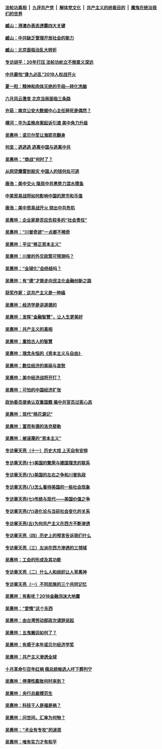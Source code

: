 ####  [法轮功真相](../../../../basic/blob/master/README.md?t=08230839) &nbsp;|&nbsp; [九评共产党](../../../../9ping.md/blob/master/README.md?t=08230839) &nbsp;|&nbsp; [解体党文化](../../../../jtdwh.md/blob/master/README.md?t=08230839)  &nbsp;|&nbsp; [共产主义的终极目的](../../../../gczydzjmd.md/blob/master/README.md?t=08230839) &nbsp;|&nbsp; [魔鬼在统治我们的世界](../../../../mgztzwmdsj.md/blob/master/README.md?t=08230839) 

#### [臧山：港澳办表态透露四大关键](../pages/nsc423/n11421628.md?t=08230839) 

#### [臧山：中共缺乏管理开放社会的能力](../pages/nsc423/n11407457.md?t=08230839) 

#### [臧山：北京面临治乱大转折](../pages/nsc423/n11406895.md?t=08230839) 

#### [专访胡平：20年打压 法轮功屹立不倒意义深远](../pages/nsc423/n11398800.md?t=08230839) 

#### [中共最怕“逢九必乱”2019人权战开火](../pages/nsc423/n11385248.md?t=08230839) 

#### [夏一阳：精神和肉体灭绝的手段—转化洗脑](../pages/nsc423/n11368250.md?t=08230839) 

#### [六月风云激变 北京当局面临三条路](../pages/nsc423/n11313668.md?t=08230839) 

#### [许茹：南京公安大数据中心主任猝死是偶然？](../pages/nsc423/n11064744.md?t=08230839) 

#### [横河：华为孟晚舟案起诉引渡 美中角力升级](../pages/nsc423/n11027230.md?t=08230839) 

#### [吴惠林：诺贝尔奖让海耶克翻身](../pages/nsc423/n10890049.md?t=08230839) 

#### [何坚：逃逃逃 逃离中国与逃离中共](../pages/nsc423/n10592891.md?t=08230839) 

#### [吴惠林：“商战”何时了？](../pages/nsc423/n10573558.md?t=08230839) 

#### [从网贷爆雷到股灾 中国人的钱何处可逃](../pages/nsc423/n10572800.md?t=08230839) 

#### [唐浩：美中交火 隐现中共黑势力混水摸鱼](../pages/nsc423/n10544040.md?t=08230839) 

#### [中美贸易战将如何影响中国的房市和币值](../pages/nsc423/n10543697.md?t=08230839) 

#### [唐浩：美中贸易战开火 烧出中共危机](../pages/nsc423/n10540126.md?t=08230839) 

#### [吴惠林：企业家是否应负较多的“社会责任”](../pages/nsc423/n10535022.md?t=08230839) 

#### [吴惠林：“川普奇迹”一点都不稀奇](../pages/nsc423/n10512808.md?t=08230839) 

#### [吴惠林：平议“修正资本主义”](../pages/nsc423/n10495724.md?t=08230839) 

#### [吴惠林：川普的外交政策可预测吗？](../pages/nsc423/n10462387.md?t=08230839) 

#### [吴惠林：“全球化”会终结吗？](../pages/nsc423/n10452838.md?t=08230839) 

#### [吴惠林：有“德”才能走向民主化金融创新之路](../pages/nsc423/n10432292.md?t=08230839) 

#### [获奖作家：这共产主义是一种癌](../pages/nsc423/n10431541.md?t=08230839) 

#### [吴惠林：经济学是讲道德的](../pages/nsc423/n10398014.md?t=08230839) 

#### [吴惠林：发挥“金融智慧”，让人生更美好](../pages/nsc423/n10375019.md?t=08230839) 

#### [吴惠林：共产主义的真相](../pages/nsc423/n10351394.md?t=08230839) 

#### [吴惠林：重拾古人的智慧](../pages/nsc423/n10337691.md?t=08230839) 

#### [吴惠林：理念永恒的《资本主义与自由》](../pages/nsc423/n10316274.md?t=08230839) 

#### [吴惠林：数位经济的美丽与哀愁](../pages/nsc423/n10292946.md?t=08230839) 

#### [吴惠林：美中经济战将开打？](../pages/nsc423/n10258825.md?t=08230839) 

#### [吴惠林：可怕的中国经济扩张](../pages/nsc423/n10219147.md?t=08230839) 

#### [政协委员提承认双重国籍 揭中共官员过客心态](../pages/nsc423/n10208809.md?t=08230839) 

#### [吴惠林：现代“桃花源记”](../pages/nsc423/n10185234.md?t=08230839) 

#### [吴惠林：富而有德的洛克斐勒](../pages/nsc423/n10142264.md?t=08230839) 

#### [吴惠林：被诬蔑的“资本主义”](../pages/nsc423/n10124816.md?t=08230839) 

#### [专访章天亮（十一）历史大戏 上天自有安排](../pages/nsc423/n10094905.md?t=08230839) 

#### [专访章天亮(十)美国的繁荣与建国理念的联系](../pages/nsc423/n10094899.md?t=08230839) 

#### [专访章天亮(九)美国的左右之争和川普执政](../pages/nsc423/n10094889.md?t=08230839) 

#### [专访章天亮(八)怎么看待美国的一些社会现象](../pages/nsc423/n10094857.md?t=08230839) 

#### [专访章天亮(七)传统与现代——美国价值之争](../pages/nsc423/n10093140.md?t=08230839) 

#### [专访章天亮(六)进化论与当前社会变化的关系](../pages/nsc423/n10092036.md?t=08230839) 

#### [专访章天亮(五)为何共产主义在西方不断渗透](../pages/nsc423/n10083620.md?t=08230839) 

#### [专访章天亮（四）历史上的预言告诉我们什么](../pages/nsc423/n10083606.md?t=08230839) 

#### [专访章天亮（三）左派在西方渗透的三领域](../pages/nsc423/n10081115.md?t=08230839) 

#### [吴惠林：工会的形成及其功能](../pages/nsc423/n10080633.md?t=08230839) 

#### [专访章天亮（二）什么人和组织让人背离神](../pages/nsc423/n10076637.md?t=08230839) 

#### [专访章天亮（一）不同民族的三个共同记忆](../pages/nsc423/n10074188.md?t=08230839) 

#### [吴惠林：有影呒？2018金融泡沫大地震](../pages/nsc423/n10040534.md?t=08230839) 

#### [吴惠林：“爱情”这个东西](../pages/nsc423/n10019423.md?t=08230839) 

#### [吴惠林：由台湾劳动部政次请辞说起](../pages/nsc423/n9979679.md?t=08230839) 

#### [吴惠林：五鬼搬运如何了？](../pages/nsc423/n9925338.md?t=08230839) 

#### [吴惠林：有感于本年诺贝尔经济学奖](../pages/nsc423/n9871883.md?t=08230839) 

#### [吴惠林：共产主义渗透全球](../pages/nsc423/n9812748.md?t=08230839) 

#### [十月革命引百年红祸 俄总统候选人吁下葬列宁](../pages/nsc423/n9810182.md?t=08230839) 

#### [吴惠林：停滞性膨胀何时来到？](../pages/nsc423/n9764136.md?t=08230839) 

#### [吴惠林：央行总裁模范生](../pages/nsc423/n9728134.md?t=08230839) 

#### [吴惠林：科技于人是福是祸？](../pages/nsc423/n9672982.md?t=08230839) 

#### [吴惠林：问世间，汇率为何物？](../pages/nsc423/n9621788.md?t=08230839) 

#### [吴惠林：“术业有专攻”的迷思](../pages/nsc423/n9580363.md?t=08230839) 

#### [吴惠林：唯有实力才有和平](../pages/nsc423/n9529599.md?t=08230839) 

